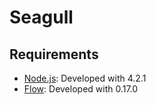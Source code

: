 # Seagull

## Requirements

- [Node.js](https://nodejs.org): Developed with 4.2.1
- [Flow](http://flowtype.org): Developed with 0.17.0
